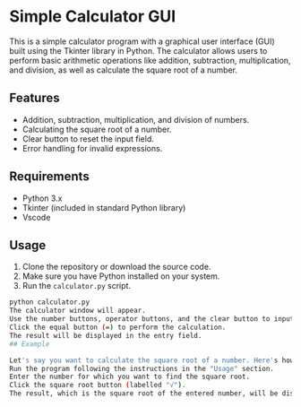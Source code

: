 # Simple Calculator GUI

This is a simple calculator program with a graphical user interface (GUI) built using the Tkinter library in Python. The calculator allows users to perform basic arithmetic operations like addition, subtraction, multiplication, and division, as well as calculate the square root of a number.

## Features

- Addition, subtraction, multiplication, and division of numbers.
- Calculating the square root of a number.
- Clear button to reset the input field.
- Error handling for invalid expressions.

## Requirements

- Python 3.x
- Tkinter (included in standard Python library)
- Vscode

## Usage

1. Clone the repository or download the source code.
2. Make sure you have Python installed on your system.
3. Run the `calculator.py` script.

```bash
python calculator.py
The calculator window will appear.
Use the number buttons, operator buttons, and the clear button to input your desired calculation.
Click the equal button (=) to perform the calculation.
The result will be displayed in the entry field.
## Example

Let's say you want to calculate the square root of a number. Here's how you can do it using this calculator:
Run the program following the instructions in the "Usage" section.
Enter the number for which you want to find the square root.
Click the square root button (labelled "√").
The result, which is the square root of the entered number, will be displayed in the entry field.
